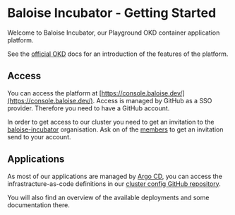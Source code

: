 # Baloise Incubator - Getting Started

Welcome to Baloise Incubator, our Playground OKD container application platform.

See the [official OKD](https://www.okd.io/) docs for an introduction of the features of the platform.

## Access 
You can access the platform at [https://console.baloise.dev/](https://console.baloise.dev/). 
Access is managed by GitHub as a SSO provider.
Therefore you need to have a GitHub account.

In order to get access to our cluster you need to get an invitation to the [baloise-incubator](https://github.com/baloise-incubator) organisation.
Ask on of the [members](https://github.com/orgs/baloise-incubator/people) to get an invitation send to your account.

## Applications

As most of our applications are managed by [Argo CD](https://argoproj.github.io/argo-cd/), 
you can access the infrastracture-as-code definitions in our [cluster config GitHub repository](https://github.com/baloise-incubator/cluster-config).

You will also find an overview of the available deployments and some documentation there. 
